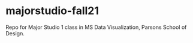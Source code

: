 # majorstudio-fall21

Repo for Major Studio 1 class in MS Data Visualization, Parsons School of Design.
